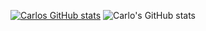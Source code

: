 [![Carlos GitHub stats](https://github-readme-stats.vercel.app/api?username=icarlosleandro)](https://github.com/icarlosleandro/github-readme-stats)
![Carlo's GitHub stats](https://github-readme-stats.vercel.app/api?username=icarlosleandro&show_icons=true)
